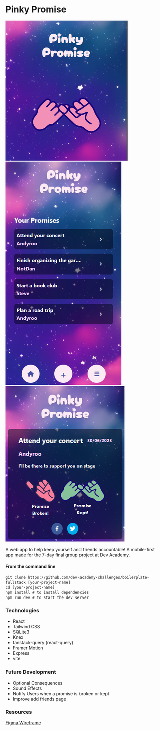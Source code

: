 # Pinky Promise

![pinky promise](image.png)
![my promises page](image-1.png)
![promise details](image-2.png)

A web app to help keep yourself and friends accountable! A mobile-first app made for the 7-day final group project at Dev Academy.

#### **From the command line**

```
git clone https://github.com/dev-academy-challenges/boilerplate-fullstack [your-project-name]
cd [your-project-name]
npm install # to install dependencies
npm run dev # to start the dev server
```

### Technologies

- React
- Tailwind CSS
- SQLite3
- Knex
- tanstack-query (react-query)
- Framer Motion
- Express
- vite

### Future Development

- Optional Consequences
- Sound Effects
- Notify Users when a promise is broken or kept
- Improve add friends page

### Resources

[Figma Wireframe](https://www.figma.com/file/sNIyAtAcP5v3chOp3jlO7s/Pinky-Promise-Wireframe?type=design&node-id=0%3A1&mode=design&t=PexV5VXsLAXhLeMj-1)
